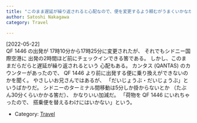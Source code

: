 ```yaml
---
title: "このまま遅延が繰り返されると心配なので、便を変更するよう頼むがうまくいかなかった"
author: Satoshi Nakagawa
category: Travel

---
```


[2022-05-22]  
 QF 1446 の出発が 17時10分から17時25分に変更されたが、
それでもシドニー国際空港に
出発の2時間ほど前にチェックインできる筈である。
しかし、このままだらだらと遅延が繰り返されるという
心配もある。
カンタス (QANTAS) のカウンターがあったので、
QF 1446 より前に出発する便に乗り換えができないのかを聞く。
やさしいお兄さんではあるが、
「だいじょうぶ・だいじょうぶ」というばかりだ。
シドニーのターミナル間移動は5分しか掛からないとか
（たぶん30分くらいかかる筈だ）、
かなりいい加減だ。
「荷物を QF 1446 にいれちゃったので、
搭乗便を替えるわけにはいかない」という。

- Category: [Travel](categories.html#Travel)

